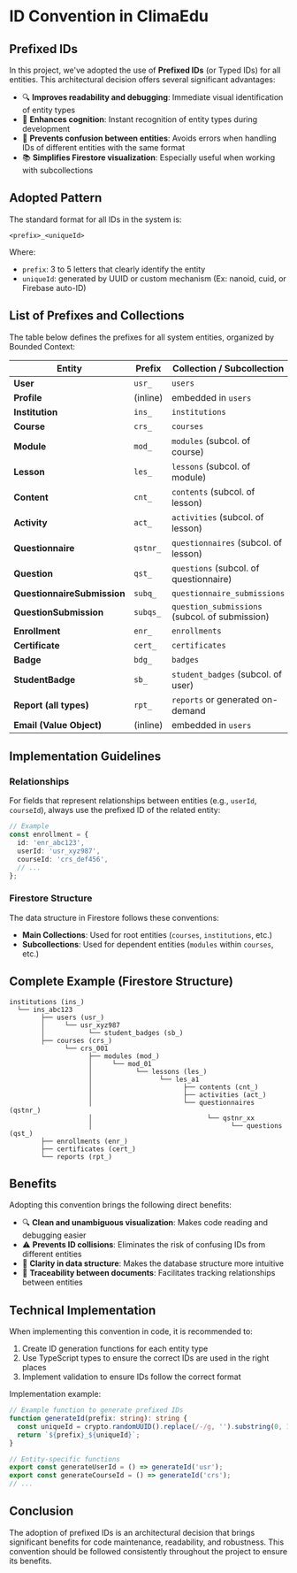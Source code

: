 # ID Convention in ClimaEdu

## Prefixed IDs

In this project, we've adopted the use of **Prefixed IDs** (or Typed IDs) for all entities. This architectural decision offers several significant advantages:

- 🔍 **Improves readability and debugging**: Immediate visual identification of entity types
- 🧠 **Enhances cognition**: Instant recognition of entity types during development
- 🔐 **Prevents confusion between entities**: Avoids errors when handling IDs of different entities with the same format
- 📚 **Simplifies Firestore visualization**: Especially useful when working with subcollections

## Adopted Pattern

The standard format for all IDs in the system is:

```plaintext
<prefix>_<uniqueId>
```

Where:
- `prefix`: 3 to 5 letters that clearly identify the entity
- `uniqueId`: generated by UUID or custom mechanism (Ex: nanoid, cuid, or Firebase auto-ID)

## List of Prefixes and Collections

The table below defines the prefixes for all system entities, organized by Bounded Context:

| Entity                  | Prefix        | Collection / Subcollection |
|-------------------------|------------------|-----------------------------|
| **User**                | `usr_`           | `users`                    |
| **Profile**             | (inline)         | embedded in `users`        |
| **Institution**         | `ins_`           | `institutions`             |
| **Course**              | `crs_`           | `courses`                  |
| **Module**              | `mod_`           | `modules` (subcol. of course) |
| **Lesson**              | `les_`           | `lessons` (subcol. of module) |
| **Content**             | `cnt_`           | `contents` (subcol. of lesson) |
| **Activity**            | `act_`           | `activities` (subcol. of lesson) |
| **Questionnaire**       | `qstnr_`         | `questionnaires` (subcol. of lesson) |
| **Question**            | `qst_`           | `questions` (subcol. of questionnaire) |
| **QuestionnaireSubmission** | `subq_`     | `questionnaire_submissions` |
| **QuestionSubmission**  | `subqs_`         | `question_submissions` (subcol. of submission) |
| **Enrollment**          | `enr_`           | `enrollments`              |
| **Certificate**         | `cert_`          | `certificates`             |
| **Badge**               | `bdg_`           | `badges`                   |
| **StudentBadge**        | `sb_`            | `student_badges` (subcol. of user) |
| **Report (all types)**  | `rpt_`           | `reports` or generated on-demand |
| **Email (Value Object)**| (inline)         | embedded in `users`        |

## Implementation Guidelines

### Relationships

For fields that represent relationships between entities (e.g., `userId`, `courseId`), always use the prefixed ID of the related entity:

```typescript
// Example
const enrollment = {
  id: 'enr_abc123',
  userId: 'usr_xyz987',
  courseId: 'crs_def456',
  // ...
};
```

### Firestore Structure

The data structure in Firestore follows these conventions:

- **Main Collections**: Used for root entities (`courses`, `institutions`, etc.)
- **Subcollections**: Used for dependent entities (`modules` within `courses`, etc.)

## Complete Example (Firestore Structure)

```plaintext
institutions (ins_)
  └── ins_abc123
        ├── users (usr_)
        │     └── usr_xyz987
        │           └── student_badges (sb_)
        ├── courses (crs_)
              └── crs_001
                    ├── modules (mod_)
                    │     └── mod_01
                    │           └── lessons (les_)
                    │                 └── les_a1
                    │                       ├── contents (cnt_)
                    │                       ├── activities (act_)
                    │                       └── questionnaires (qstnr_)
                    │                             └── qstnr_xx
                    │                                   └── questions (qst_)
        ├── enrollments (enr_)
        ├── certificates (cert_)
        └── reports (rpt_)
```

## Benefits

Adopting this convention brings the following direct benefits:

- 🔍 **Clean and unambiguous visualization**: Makes code reading and debugging easier
- ⚠️ **Prevents ID collisions**: Eliminates the risk of confusing IDs from different entities
- 📁 **Clarity in data structure**: Makes the database structure more intuitive
- 🔐 **Traceability between documents**: Facilitates tracking relationships between entities

## Technical Implementation

When implementing this convention in code, it is recommended to:

1. Create ID generation functions for each entity type
2. Use TypeScript types to ensure the correct IDs are used in the right places
3. Implement validation to ensure IDs follow the correct format

Implementation example:

```typescript
// Example function to generate prefixed IDs
function generateId(prefix: string): string {
  const uniqueId = crypto.randomUUID().replace(/-/g, '').substring(0, 10);
  return `${prefix}_${uniqueId}`;
}

// Entity-specific functions
export const generateUserId = () => generateId('usr');
export const generateCourseId = () => generateId('crs');
// ...
```

## Conclusion

The adoption of prefixed IDs is an architectural decision that brings significant benefits for code maintenance, readability, and robustness. This convention should be followed consistently throughout the project to ensure its benefits.
